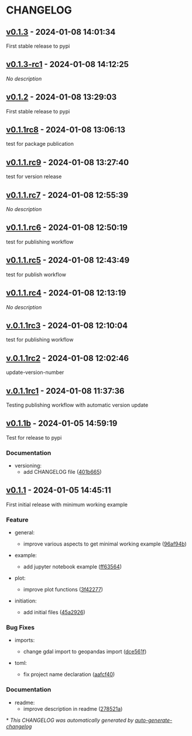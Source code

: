 # CHANGELOG

## [v0.1.3](https://github.com/marcperuz/digdem/releases/tag/v0.1.3) - 2024-01-08 14:01:34

First stable release to pypi

## [v0.1.3-rc1](https://github.com/marcperuz/digdem/releases/tag/v0.1.3-rc1) - 2024-01-08 14:12:25

*No description*

## [v0.1.2](https://github.com/marcperuz/digdem/releases/tag/v0.1.2) - 2024-01-08 13:29:03

First stable release to pypi

## [v0.1.1rc8](https://github.com/marcperuz/digdem/releases/tag/v0.1.1rc8) - 2024-01-08 13:06:13

test for package publication

## [v0.1.1.rc9](https://github.com/marcperuz/digdem/releases/tag/v0.1.1.rc9) - 2024-01-08 13:27:40

test for version release

## [v0.1.1.rc7](https://github.com/marcperuz/digdem/releases/tag/v0.1.1.rc7) - 2024-01-08 12:55:39

*No description*

## [v0.1.1.rc6](https://github.com/marcperuz/digdem/releases/tag/v0.1.1.rc6) - 2024-01-08 12:50:19

test for publishing workflow

## [v0.1.1.rc5](https://github.com/marcperuz/digdem/releases/tag/v0.1.1.rc5) - 2024-01-08 12:43:49

test for publish workflow

## [v0.1.1.rc4](https://github.com/marcperuz/digdem/releases/tag/v0.1.1.rc4) - 2024-01-08 12:13:19

*No description*

## [v.0.1.1rc3](https://github.com/marcperuz/digdem/releases/tag/v.0.1.1rc3) - 2024-01-08 12:10:04

test for publishing workflow

## [v.0.1.1rc2](https://github.com/marcperuz/digdem/releases/tag/v.0.1.1rc2) - 2024-01-08 12:02:46

update-version-number

## [v.0.1.1rc1](https://github.com/marcperuz/digdem/releases/tag/v.0.1.1rc1) - 2024-01-08 11:37:36

Testing publishing workflow with automatic version update

## [v0.1.1b](https://github.com/marcperuz/digdem/releases/tag/v0.1.1b) - 2024-01-05 14:59:19

Test for release to pypi

### Documentation

- versioning:
  - add CHANGELOG file ([401b665](https://github.com/marcperuz/digdem/commit/401b665c7ac157c430a6bb5b78e8886d257afa19))

## [v0.1.1](https://github.com/marcperuz/digdem/releases/tag/v0.1.1) - 2024-01-05 14:45:11

First initial release with minimum working example

### Feature

- general:
  - improve various aspects to get minimal working example ([96af94b](https://github.com/marcperuz/digdem/commit/96af94b2576bd1eed3c381bf8476934a553f18e9))

- example:
  - add jupyter notebook example ([ff63564](https://github.com/marcperuz/digdem/commit/ff6356426c3fc9553e56bdc83b6dd5610b70621d))

- plot:
  - improve plot functions ([3f42277](https://github.com/marcperuz/digdem/commit/3f42277bd1ff89872dc32baeff73bcf0073af589))

- initiation:
  - add initial files ([45a2926](https://github.com/marcperuz/digdem/commit/45a2926788b13e31e13f7c88bac0a18b6f8f7ec7))

### Bug Fixes

- imports:
  - change gdal import to geopandas import ([dce561f](https://github.com/marcperuz/digdem/commit/dce561f0f362c6a7460c41fbd2a140e90f21c0ed))

- toml:
  - fix project name declaration ([aafcf40](https://github.com/marcperuz/digdem/commit/aafcf408d3a5c8d6fe5c5acdac9eedb6b7ee45b4))

### Documentation

- readme:
  - improve description in readme ([278521a](https://github.com/marcperuz/digdem/commit/278521a0db40d663ddedea9e7ac45dd271cecd70))

\* *This CHANGELOG was automatically generated by [auto-generate-changelog](https://github.com/BobAnkh/auto-generate-changelog)*
